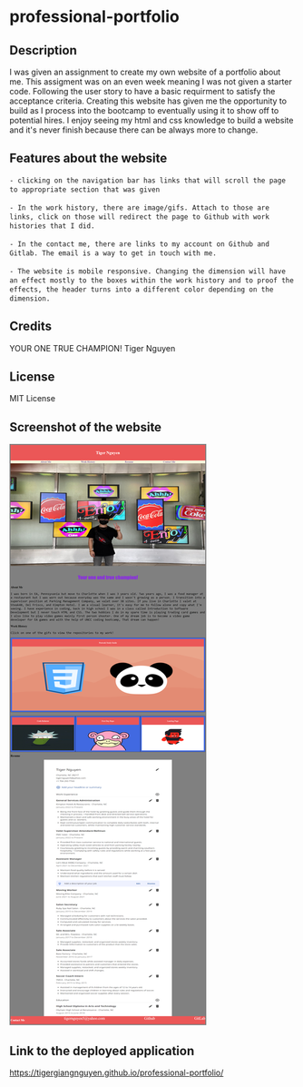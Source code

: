 # professional-portfolio

## Description

I was given an assignment to create my own website of a portfolio about me. This assigment was on an even week meaning I 
was not given a starter code. Following the user story to have a basic requirment to satisfy the acceptance criteria. Creating this website has given me the opportunity to build as I process into the bootcamp to eventually using it to show off to potential hires. I enjoy seeing my html and css knowledge to build a website and it's never finish because there can be always more to change.

## Features about the website

    - clicking on the navigation bar has links that will scroll the page to appropriate section that was given

    - In the work history, there are image/gifs. Attach to those are links, click on those will redirect the page to Github with work histories that I did.

    - In the contact me, there are links to my account on Github and Gitlab. The email is a way to get in touch with me.

    - The website is mobile responsive. Changing the dimension will have an effect mostly to the boxes within the work history and to proof the effects, the header turns into a different color depending on the dimension.

## Credits

YOUR ONE TRUE CHAMPION! Tiger Nguyen

## License

MIT License

## Screenshot of the website

![alt text](assets/screenshotofwebsite.jpg)

## Link to the deployed application

https://tigergiangnguyen.github.io/professional-portfolio/
